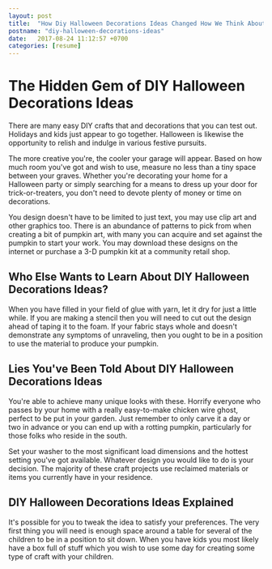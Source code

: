 ```yaml
---
layout: post
title:  "How Diy Halloween Decorations Ideas Changed How We Think About Death"
postname: "diy-halloween-decorations-ideas"
date:   2017-08-24 11:12:57 +0700
categories: [resume]
---
```

 The Hidden Gem of DIY Halloween Decorations Ideas 
===================================================

There are many easy DIY crafts that and decorations that you can test out. Holidays and kids just appear to go together. Halloween is likewise the opportunity to relish and indulge in various festive pursuits.

The more creative you're, the cooler your garage will appear. Based on how much room you've got and wish to use, measure no less than a tiny space between your graves. Whether you're decorating your home for a Halloween party or simply searching for a means to dress up your door for trick-or-treaters, you don't need to devote plenty of money or time on decorations.

You design doesn't have to be limited to just text, you may use clip art and other graphics too. There is an abundance of patterns to pick from when creating a bit of pumpkin art, with many you can acquire and set against the pumpkin to start your work. You may download these designs on the internet or purchase a 3-D pumpkin kit at a community retail shop.

 Who Else Wants to Learn About DIY Halloween Decorations Ideas? 
----------------------------------------------------------------

When you have filled in your field of glue with yarn, let it dry for just a little while. If you are making a stencil then you will need to cut out the design ahead of taping it to the foam. If your fabric stays whole and doesn't demonstrate any symptoms of unraveling, then you ought to be in a position to use the material to produce your pumpkin.

 Lies You've Been Told About DIY Halloween Decorations Ideas 
-------------------------------------------------------------

You're able to achieve many unique looks with these. Horrify everyone who passes by your home with a really easy-to-make chicken wire ghost, perfect to be put in your garden. Just remember to only carve it a day or two in advance or you can end up with a rotting pumpkin, particularly for those folks who reside in the south.

Set your washer to the most significant load dimensions and the hottest setting you've got available. Whatever design you would like to do is your decision. The majority of these craft projects use reclaimed materials or items you currently have in your residence.

DIY Halloween Decorations Ideas Explained 
------------------------------------------

It's possible for you to tweak the idea to satisfy your preferences. The very first thing you will need is enough space around a table for several of the children to be in a position to sit down. When you have kids you most likely have a box full of stuff which you wish to use some day for creating some type of craft with your children.
